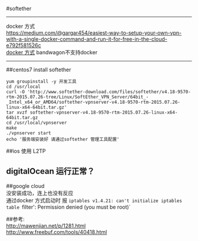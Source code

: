 #softether

-----
docker 方式  
https://medium.com/@gargar454/easiest-way-to-setup-your-own-vpn-with-a-single-docker-command-and-run-it-for-free-in-the-cloud-e792f581526c  
[docker 方式](https://hub.docker.com/r/frosquin/softether/) 
bandwagon不支持docker  

----
##centos7 install softether  

```
yum groupinstall -y 开发工具
cd /usr/local
curl -O 'http://www.softether-download.com/files/softether/v4.18-9570-rtm-2015.07.26-tree/Linux/SoftEther_VPN_Server/64bit_-_Intel_x64_or_AMD64/softether-vpnserver-v4.18-9570-rtm-2015.07.26-linux-x64-64bit.tar.gz'
tar xvzf softether-vpnserver-v4.18-9570-rtm-2015.07.26-linux-x64-64bit.tar.gz 
cd /usr/local/vpnserver
make
./vpnserver start
echo '服务端安装好 请通过softether 管理工具配置'
```


##ios 
使用 L2TP

## digitalOcean 运行正常？

##google cloud  
  没安装成功，连上也没有反应  
  通过docker 方式启动时 报 `iptables v1.4.21: can't initialize iptables table `filter': Permission denied (you must be root)`


##参考:  
http://mawenjian.net/p/1281.html  
http://www.freebuf.com/tools/40418.html  

  
  
